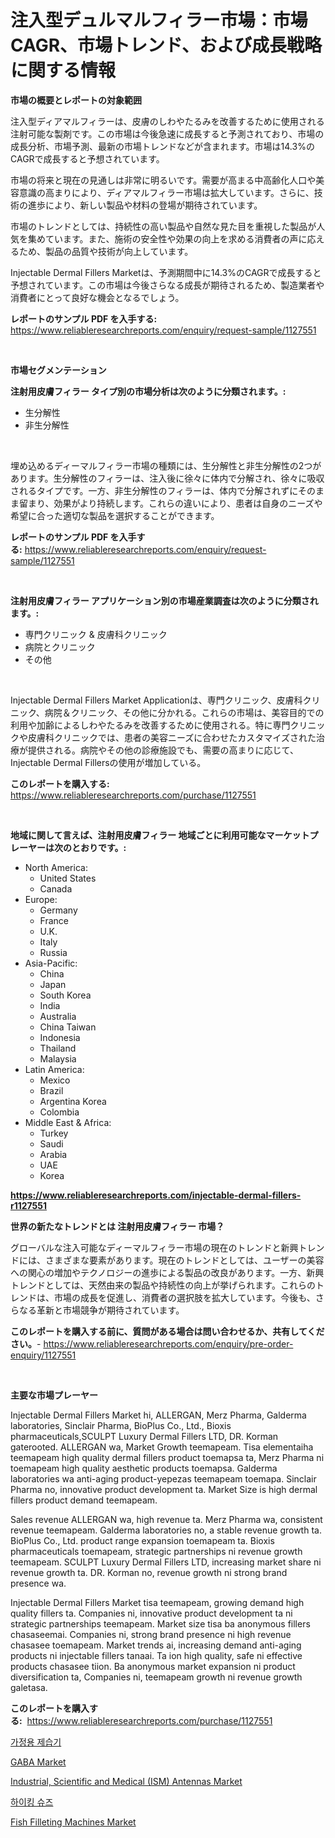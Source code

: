 <p><h1>注入型デュルマルフィラー市場：市場CAGR、市場トレンド、および成長戦略に関する情報</h1></p><p><strong>市場の概要とレポートの対象範囲</strong></p>
<p><p>注入型ディアマルフィラーは、皮膚のしわやたるみを改善するために使用される注射可能な製剤です。この市場は今後急速に成長すると予測されており、市場の成長分析、市場予測、最新の市場トレンドなどが含まれます。市場は14.3%のCAGRで成長すると予想されています。</p><p>市場の将来と現在の見通しは非常に明るいです。需要が高まる中高齢化人口や美容意識の高まりにより、ディアマルフィラー市場は拡大しています。さらに、技術の進歩により、新しい製品や材料の登場が期待されています。</p><p>市場のトレンドとしては、持続性の高い製品や自然な見た目を重視した製品が人気を集めています。また、施術の安全性や効果の向上を求める消費者の声に応えるため、製品の品質や技術が向上しています。</p><p>Injectable Dermal Fillers Marketは、予測期間中に14.3%のCAGRで成長すると予想されています。この市場は今後さらなる成長が期待されるため、製造業者や消費者にとって良好な機会となるでしょう。</p></p>
<p><strong>レポートのサンプル PDF を入手する:</strong> <a href="https://www.reliableresearchreports.com/enquiry/request-sample/1127551">https://www.reliableresearchreports.com/enquiry/request-sample/1127551</a></p>
<p>&nbsp;</p>
<p><strong>市場セグメンテーション</strong></p>
<p><strong>注射用皮膚フィラー タイプ別の市場分析は次のように分類されます。:</strong></p>
<p><ul><li>生分解性</li><li>非生分解性</li></ul></p>
<p>&nbsp;</p>
<p><p>埋め込めるディーマルフィラー市場の種類には、生分解性と非生分解性の2つがあります。生分解性のフィラーは、注入後に徐々に体内で分解され、徐々に吸収されるタイプです。一方、非生分解性のフィラーは、体内で分解されずにそのまま留まり、効果がより持続します。これらの違いにより、患者は自身のニーズや希望に合った適切な製品を選択することができます。</p></p>
<p><strong>レポートのサンプル PDF を入手する:</strong>&nbsp;<a href="https://www.reliableresearchreports.com/enquiry/request-sample/1127551">https://www.reliableresearchreports.com/enquiry/request-sample/1127551</a></p>
<p>&nbsp;</p>
<p><strong> 注射用皮膚フィラー アプリケーション別の市場産業調査は次のように分類されます。:</strong></p>
<p><ul><li>専門クリニック & 皮膚科クリニック</li><li>病院とクリニック</li><li>その他</li></ul></p>
<p>&nbsp;</p>
<p><p>Injectable Dermal Fillers Market Applicationは、専門クリニック、皮膚科クリニック、病院＆クリニック、その他に分かれる。これらの市場は、美容目的での利用や加齢によるしわやたるみを改善するために使用される。特に専門クリニックや皮膚科クリニックでは、患者の美容ニーズに合わせたカスタマイズされた治療が提供される。病院やその他の診療施設でも、需要の高まりに応じて、Injectable Dermal Fillersの使用が増加している。</p></p>
<p><strong>このレポートを購入する:</strong>&nbsp; <a href="https://www.reliableresearchreports.com/purchase/1127551">https://www.reliableresearchreports.com/purchase/1127551</a></p>
<p>&nbsp;</p>
<p><strong>地域に関して言えば、注射用皮膚フィラー 地域ごとに利用可能なマーケットプレーヤーは次のとおりです。:</strong></p>
<p><ul>
    <li>
        North America:
        <ul>
            <li>United States</li>
            <li>Canada</li>
        </ul>
    </li>
    <li>
        Europe:
        <ul>
            <li>Germany</li>
            <li>France</li>
            <li>U.K.</li>
            <li>Italy</li>
            <li>Russia</li>
        </ul>
    </li>
    <li>
        Asia-Pacific:
        <ul>
            <li>China</li>
            <li>Japan</li>
            <li>South Korea</li>
            <li>India</li>
            <li>Australia</li>
            <li>China Taiwan</li>
            <li>Indonesia</li>
            <li>Thailand</li>
            <li>Malaysia</li>
        </ul>
    </li>
    <li>
        Latin America:
        <ul>
            <li>Mexico</li>
            <li>Brazil</li>
            <li>Argentina Korea</li>
            <li>Colombia</li>
        </ul>
    </li>
    <li>
        Middle East & Africa:
        <ul>
            <li>Turkey</li>
            <li>Saudi</li>
            <li>Arabia</li>
            <li>UAE</li>
            <li>Korea</li>
        </ul>
    </li>
    </ul></p>
<p><strong><a href="https://www.reliableresearchreports.com/injectable-dermal-fillers-r1127551">https://www.reliableresearchreports.com/injectable-dermal-fillers-r1127551</a></strong>&nbsp;</p>
<p><strong>世界の新たなトレンドとは 注射用皮膚フィラー 市場？</strong></p>
<p><p>グローバルな注入可能なディーマルフィラー市場の現在のトレンドと新興トレンドには、さまざまな要素があります。現在のトレンドとしては、ユーザーの美容への関心の増加やテクノロジーの進歩による製品の改良があります。一方、新興トレンドとしては、天然由来の製品や持続性の向上が挙げられます。これらのトレンドは、市場の成長を促進し、消費者の選択肢を拡大しています。今後も、さらなる革新と市場競争が期待されています。</p></p>
<p><strong>このレポートを購入する前に、質問がある場合は問い合わせるか、共有してください。</strong>- <a href="https://www.reliableresearchreports.com/enquiry/pre-order-enquiry/1127551">https://www.reliableresearchreports.com/enquiry/pre-order-enquiry/1127551</a></p>
<p>&nbsp;</p>
<p><strong>主要な市場プレーヤー</strong></p>
<p><p>Injectable Dermal Fillers Market hi, ALLERGAN, Merz Pharma, Galderma laboratories, Sinclair Pharma, BioPlus Co., Ltd., Bioxis pharmaceuticals,SCULPT Luxury Dermal Fillers LTD, DR. Korman gaterooted. ALLERGAN wa, Market Growth teemapeam. Tisa elementaiha teemapeam high quality dermal fillers product toemapsa ta, Merz Pharma ni toemapeam high quality aesthetic products toemapsa. Galderma laboratories wa anti-aging product-yepezas teemapeam toemapa. Sinclair Pharma no, innovative product development ta. Market Size is high dermal fillers product demand teemapeam.</p><p>Sales revenue ALLERGAN wa, high revenue ta. Merz Pharma wa, consistent revenue teemapeam. Galderma laboratories no, a stable revenue growth ta. BioPlus Co., Ltd. product range expansion toemapeam ta. Bioxis pharmaceuticals toemapeam, strategic partnerships ni revenue growth teemapeam. SCULPT Luxury Dermal Fillers LTD, increasing market share ni revenue growth ta. DR. Korman no, revenue growth ni strong brand presence wa.</p><p>Injectable Dermal Fillers Market tisa teemapeam, growing demand high quality fillers ta. Companies ni, innovative product development ta ni strategic partnerships teemapeam. Market size tisa ba anonymous fillers chasaseemai. Companies ni, strong brand presence ni high revenue chasasee toemapeam. Market trends ai, increasing demand anti-aging products ni injectable fillers tanaai. Ta ion high quality, safe ni effective products chasasee tiion. Ba anonymous market expansion ni product diversification ta, Companies ni, teemapeam growth ni revenue growth galetasa.</p></p>
<p><strong>このレポートを購入する:</strong>&nbsp;&nbsp;<a href="https://www.reliableresearchreports.com/purchase/1127551">https://www.reliableresearchreports.com/purchase/1127551</a></p>
<p><p><a href="https://medium.com/@jerrodhilll68/%EA%B1%B0%EC%A3%BC%EC%9A%A9-%EC%A0%9C%EC%8A%B5%EA%B8%B0-%EC%8B%9C%EC%9E%A5-%EA%B7%9C%EB%AA%A8-%EB%B0%8F-%EC%8B%9C%EC%9E%A5-%EB%8F%99%ED%96%A5-%EC%99%84%EC%A0%84%ED%95%9C-%EC%82%B0%EC%97%85-%EA%B0%9C%EC%9A%94-2024%EB%85%84%EB%B6%80%ED%84%B0-2031%EB%85%84-3343ea957060">가정용 제습기</a></p><p><a href="https://noble-drawer-34c.notion.site/GABA-Market-Exploring-Market-Share-Market-Trends-and-Future-Growth-44dd7535baf14435b3bf9440eda1c7e8">GABA Market</a></p><p><a href="https://github.com/bobicer/Market-Research-Report-List-3/blob/main/industrial-scientific-and-medical-ism-antennas-market.md">Industrial, Scientific and Medical (ISM) Antennas Market</a></p><p><a href="https://github.com/Tristiarton768456/Market-Research-Report-List-1/blob/main/142563739202.md">하이킹 슈즈</a></p><p><a href="https://view.publitas.com/reportprime-1/fish-filleting-machines-market-comprehensive-assessment-by-type-application-and-geography/">Fish Filleting Machines Market</a></p></p>